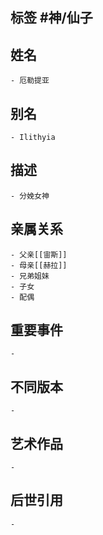 ## 标签  #神/仙子
## 姓名
	- 厄勒提亚
## 别名
	- Ilithyia
## 描述
	- 分娩女神
## 亲属关系
	- 父亲[[宙斯]]
	- 母亲[[赫拉]]
	- 兄弟姐妹
	- 子女
	- 配偶
## 重要事件
	-
## 不同版本
	-
## 艺术作品
	-
## 后世引用
	-
